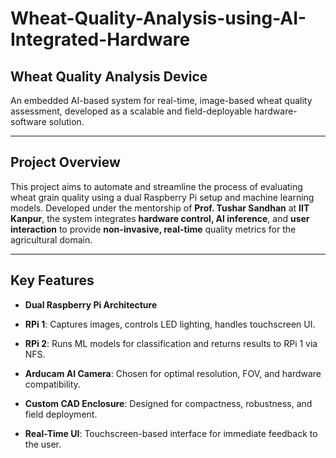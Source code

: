 # Wheat-Quality-Analysis-using-AI-Integrated-Hardware
## Wheat Quality Analysis Device 

An embedded AI-based system for real-time, image-based wheat quality assessment, developed as a scalable and field-deployable hardware-software solution.

---

##  Project Overview

This project aims to automate and streamline the process of evaluating wheat grain quality using a dual Raspberry Pi setup and machine learning models. Developed under the mentorship of **Prof. Tushar Sandhan** at **IIT Kanpur**, the system integrates **hardware control, AI inference**, and **user interaction** to provide **non-invasive, real-time** quality metrics for the agricultural domain.

---

##  Key Features

-  **Dual Raspberry Pi Architecture**
  - **RPi 1**: Captures images, controls LED lighting, handles touchscreen UI.
  - **RPi 2**: Runs ML models for classification and returns results to RPi 1 via NFS.

-  **Arducam AI Camera**: Chosen for optimal resolution, FOV, and hardware compatibility.

-  **Custom CAD Enclosure**: Designed for compactness, robustness, and field deployment.

-  **Real-Time UI**: Touchscreen-based interface for immediate feedback to the user.



